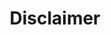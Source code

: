 ---
title: Disclaimer
description: This is a main page.
permalink: /disclaimer

layout: post
sidenav: docs
---